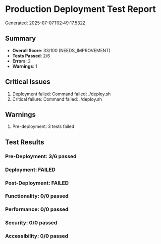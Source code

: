 # Production Deployment Test Report

Generated: 2025-07-07T02:49:17.532Z

## Summary
- **Overall Score**: 33/100 (NEEDS_IMPROVEMENT)
- **Tests Passed**: 2/6
- **Errors**: 2
- **Warnings**: 1

## Critical Issues
1. Deployment failed: Command failed: ./deploy.sh
2. Critical failure: Command failed: ./deploy.sh

## Warnings
1. Pre-deployment: 3 tests failed

## Test Results

### Pre-Deployment: 3/6 passed
### Deployment: FAILED
### Post-Deployment: FAILED
### Functionality: 0/0 passed
### Performance: 0/0 passed
### Security: 0/0 passed
### Accessibility: 0/0 passed
